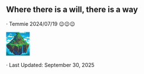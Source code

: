## Where there is a will, there is a way
· Temmie 2024/07/19 😉😉😉

![Logo](./favicon.ico)

· Last Updated: September 30, 2025